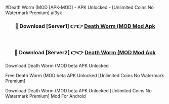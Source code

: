 #Death Worm (MOD [APK-MOD] - APK Unlocked - [Unlimited Coins No Watermark Premium] ai3yk



<div align="center">

<h3>🔴 Download [Server1] 👉👉 <a href="https://momento.my/?title=Death_Worm_(MOD">Death Worm (MOD Mod Apk</a></h3><br>

<h3>🔴 Download [Server2] 👉👉 <a href="https://momento.my/?title=Death_Worm_(MOD">Death Worm (MOD Mod Apk</a></h3>
</div>



Download Death Worm (MOD beta APK Unlocked

Free Death Worm (MOD beta APK Unlocked [Unlimited Coins No Watermark Premium]

Download Death Worm (MOD beta APK Unlocked [Unlimited Coins No Watermark Premium] Mod For Android
